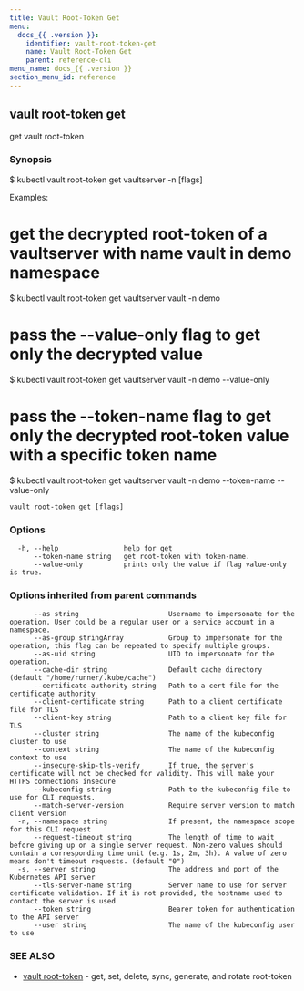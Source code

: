 ```yaml
---
title: Vault Root-Token Get
menu:
  docs_{{ .version }}:
    identifier: vault-root-token-get
    name: Vault Root-Token Get
    parent: reference-cli
menu_name: docs_{{ .version }}
section_menu_id: reference
---
```

## vault root-token get

get vault root-token

### Synopsis


$ kubectl vault root-token get vaultserver <name> -n <namespace> [flags]

Examples:
 # get the decrypted root-token of a vaultserver with name vault in demo namespace
 $ kubectl vault root-token get vaultserver vault -n demo

 # pass the --value-only flag to get only the decrypted value
 $ kubectl vault root-token get vaultserver vault -n demo --value-only

 # pass the --token-name flag to get only the decrypted root-token value with a specific token name
 $ kubectl vault root-token get vaultserver vault -n demo --token-name <token-name> --value-only


```
vault root-token get [flags]
```

### Options

```
  -h, --help                help for get
      --token-name string   get root-token with token-name.
      --value-only          prints only the value if flag value-only is true.
```

### Options inherited from parent commands

```
      --as string                      Username to impersonate for the operation. User could be a regular user or a service account in a namespace.
      --as-group stringArray           Group to impersonate for the operation, this flag can be repeated to specify multiple groups.
      --as-uid string                  UID to impersonate for the operation.
      --cache-dir string               Default cache directory (default "/home/runner/.kube/cache")
      --certificate-authority string   Path to a cert file for the certificate authority
      --client-certificate string      Path to a client certificate file for TLS
      --client-key string              Path to a client key file for TLS
      --cluster string                 The name of the kubeconfig cluster to use
      --context string                 The name of the kubeconfig context to use
      --insecure-skip-tls-verify       If true, the server's certificate will not be checked for validity. This will make your HTTPS connections insecure
      --kubeconfig string              Path to the kubeconfig file to use for CLI requests.
      --match-server-version           Require server version to match client version
  -n, --namespace string               If present, the namespace scope for this CLI request
      --request-timeout string         The length of time to wait before giving up on a single server request. Non-zero values should contain a corresponding time unit (e.g. 1s, 2m, 3h). A value of zero means don't timeout requests. (default "0")
  -s, --server string                  The address and port of the Kubernetes API server
      --tls-server-name string         Server name to use for server certificate validation. If it is not provided, the hostname used to contact the server is used
      --token string                   Bearer token for authentication to the API server
      --user string                    The name of the kubeconfig user to use
```

### SEE ALSO

* [vault root-token](/docs/reference/cli/vault_root-token.md)	 - get, set, delete, sync, generate, and rotate root-token

